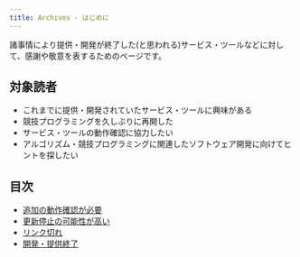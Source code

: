 ```yaml
---
title: Archives - はじめに
---
```


諸事情により提供・開発が終了した(と思われる)サービス・ツールなどに対して、感謝や敬意を表するためのページです。

## 対象読者

- これまでに提供・開発されていたサービス・ツールに興味がある
- 競技プログラミングを久しぶりに再開した
- サービス・ツールの動作確認に協力したい
- アルゴリズム・競技プログラミングに関連したソフトウェア開発に向けてヒントを探したい

## 目次

- [追加の動作確認が必要](./need_to_confirm_operation)
- [更新停止の可能性が高い](./outdated_information)
- [リンク切れ](./broken_links)
- [開発・提供終了](./no_longer_available)
